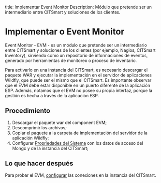 
title: Implementar Event Monitor
Description: Módulo que pretende ser un intermediario entre CITSmart y soluciones de los clientes.

# Implementar o Event Monitor

Event Monitor - EVM - es un módulo que pretende ser un intermediario entre CITSmart y soluciones de los clientes (por ejemplo, Nagios, CITSmart Inventory), sirviendo como un repositorio de informaciones de eventos, generado por herramientas de monitoreo o proceso de inventario.

Para activarlo en una instancia del CITSmart, es necesario descargar el paquete WAR y ejecutar la implementación en el servidor de aplicaciones Wildfly, que puede ser el mismo que el CITSmart. Es importante observar que el EVM debe estar disponible en un puerto diferente de la aplicación ESP. Además, notamos que el EVM no posee su propia interfaz, porque la gestión es hecha a través de la aplicación ESP.

Procedimiento 
----------

1. Descargar el paquete war del component EVM;  
2. Descomprimir los archivos;  
3. Copiar el paquete a la carpeta de implementación del servidor de la aplicación Wildfly;  
4. Configurar [Propriedades del Sistema][1] con los datos de acceso del Mongo y de la instancia del CITSmart;  

Lo que hacer después
---------

Para probar el EVM, [configurar][2] las conexiones en la instancia del CITSmart.  

[1]:/es-es/citsmart-platform-8/get-started/installation-and-upgrade/perform-installation.html
[2]:/es-es/citsmart-platform-8/processes/event/configuration/register-event-monitor-connection.html
